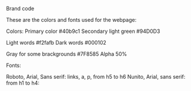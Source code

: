 Brand code

These are the colors and fonts used for the webpage:

Colors:
Primary color #40b9c1
Secondary light green #94D0D3

Light words #f2fafb
Dark words #000102

Gray for some brackgrounds #7F8585 Alpha 50%

Fonts:

Roboto, Arial, Sans serif:
	links, a, p, from h5 to h6
Nunito, Arial, sans serif:
	from h1 to h4: 



